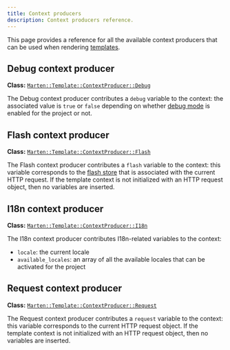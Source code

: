 ```yaml
---
title: Context producers
description: Context producers reference.
---
```


This page provides a reference for all the available context producers that can be used when rendering [templates](../introduction.md).

## Debug context producer

**Class:** [`Marten::Template::ContextProducer::Debug`](pathname:///api/0.2/Marten/Template/ContextProducer/Debug.html)

The Debug context producer contributes a `debug` variable to the context: the associated value is `true` or `false` depending on whether [debug mode](../../development/reference/settings.md#debug) is enabled for the project or not.

## Flash context producer

**Class:** [`Marten::Template::ContextProducer::Flash`](pathname:///api/0.2/Marten/Template/ContextProducer/Flash.html)

The Flash context producer contributes a `flash` variable to the context: this variable corresponds to the [flash store](../../handlers-and-http/introduction.md#using-the-flash-store) that is associated with the current HTTP request. If the template context is not initialized with an HTTP request object, then no variables are inserted.

## I18n context producer

**Class:** [`Marten::Template::ContextProducer::I18n`](pathname:///api/0.2/Marten/Template/ContextProducer/I18n.html)

The I18n context producer contributes I18n-related variables to the context:

* `locale`: the current locale
* `available_locales`: an array of all the available locales that can be activated for the project

## Request context producer

**Class:** [`Marten::Template::ContextProducer::Request`](pathname:///api/0.2/Marten/Template/ContextProducer/Request.html)

The Request context producer contributes a `request` variable to the context: this variable corresponds to the current HTTP request object. If the template context is not initialized with an HTTP request object, then no variables are inserted.

